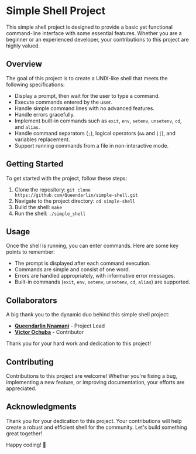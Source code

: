 # Simple Shell Project
This simple shell project is designed to provide a basic yet functional command-line interface with some essential features. Whether you are a beginner or an experienced developer, your contributions to this project are highly valued.

## Overview
The goal of this project is to create a UNIX-like shell that meets the following specifications:
- Display a prompt, then wait for the user to type a command.
- Execute commands entered by the user.
- Handle simple command lines with no advanced features.
- Handle errors gracefully.
- Implement built-in commands such as `exit`, `env`, `setenv`, `unsetenv`, `cd`, and `alias`.
- Handle command separators (`;`), logical operators (`&&` and `||`), and variables replacement.
- Support running commands from a file in non-interactive mode.

## Getting Started
To get started with the project, follow these steps:
1. Clone the repository: `git clone https://github.com/Queendarlin/simple-shell.git`
2. Navigate to the project directory: `cd simple-shell`
3. Build the shell: `make`
4. Run the shell: `./simple_shell`

## Usage

Once the shell is running, you can enter commands. Here are some key points to remember:
- The prompt is displayed after each command execution.
- Commands are simple and consist of one word.
- Errors are handled appropriately, with informative error messages.
- Built-in commands (`exit`, `env`, `setenv`, `unsetenv`, `cd`, `alias`) are supported.

## Collaborators
A big thank you to the dynamic duo behind this simple shell project:

- **[Queendarlin Nnamani](https://github.com/Queendarlin)** - Project Lead
- **[Victor Ochuba](https://github.com/VALUE-95)** - Contributor

Thank you for your hard work and dedication to this project!
## Contributing
Contributions to this project are welcome! Whether you're fixing a bug, implementing a new feature, or improving documentation, your efforts are appreciated.

## Acknowledgments

Thank you for your dedication to this project. Your contributions will help create a robust and efficient shell for the community. Let's build something great together!

Happy coding! 🚀
